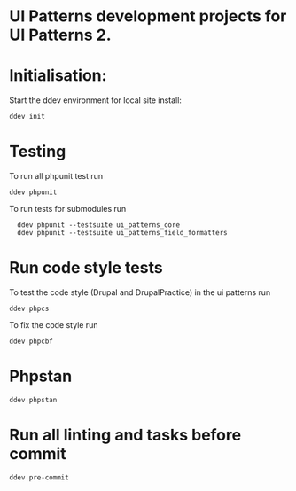 # UI Patterns development projects for UI Patterns 2.


# Initialisation:
Start the ddev environment for local site install:

    ddev init

# Testing
To run all phpunit test run

    ddev phpunit

To run tests for submodules run

      ddev phpunit --testsuite ui_patterns_core
      ddev phpunit --testsuite ui_patterns_field_formatters

# Run code style tests

To test the code style (Drupal and DrupalPractice) in the ui patterns run

    ddev phpcs

To fix the code style run

    ddev phpcbf

# Phpstan

    ddev phpstan

# Run all linting and tasks before commit

    ddev pre-commit
